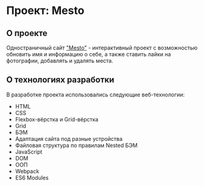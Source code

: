 # Проект: Mesto

## О проекте

Одностраничный сайт ["Mesto"](https://jemqoo.github.io/mesto/ "Ссылка на сайт") - интерактивный проект с возможностью обновить имя и информацию о себе, а также ставить лайки на фотографии, добавлять и удалять места.

## О технологиях разработки

В разработке проекта использовались следующие веб-технологии:

- HTML
- CSS
- Flexbox-вёрстка и Grid-вёрстка
- Grid
- БЭМ
- Адаптация сайта под разные устройства
- Файловая структура по правилам Nested БЭМ
- JavaScript
- DOM
- ООП
- Webpack
- ES6 Modules
